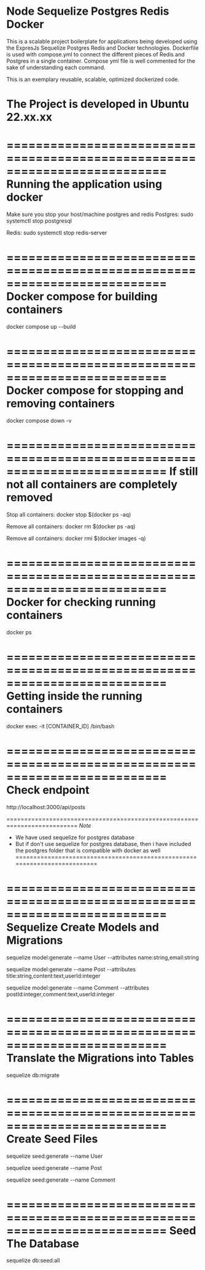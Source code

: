 # Node Sequelize Postgres Redis Docker
This is a scalable project boilerplate for applications being developed using the ExpresJs Sequelize Postgres Redis and Docker technologies. Dockerfile is used with compose.yml to connect the different pieces of Redis and Postgres in a single container. Compose yml file is well commented for the sake of understanding each command.

This is an exemplary reusable, scalable, optimized dockerized code. 

# The Project is developed in Ubuntu 22.xx.xx

==========================================================================
Running the application using docker
==========================================================================
Make sure you stop your host/machine postgres and redis
Postgres:
sudo systemctl stop postgresql 

Redis:
sudo systemctl stop redis-server 


==========================================================================
Docker compose for building containers
==========================================================================
docker compose up --build


==========================================================================
Docker compose for stopping and removing containers
==========================================================================
docker compose down -v


==========================================================================
If still not all containers are completely removed
==========================================================================
Stop all containers:
docker stop $(docker ps -aq)

Remove all containers:
docker rm $(docker ps -aq)

Remove all containers:
docker rmi $(docker images -q)


==========================================================================
Docker for checking running containers
==========================================================================
docker ps

==========================================================================
Getting inside the running containers
==========================================================================
docker exec -it [CONTAINER_ID] /bin/bash


==========================================================================
Check endpoint
==========================================================================
http://localhost:3000/api/posts


==========================================================================
*Note*
- We have used sequelize for postgres database
- But if don't use sequelize for postgres database, then i have included the 
postgres folder that is compatible with docker as well
==========================================================================


==========================================================================
Sequelize
Create Models and Migrations
==========================================================================
sequelize model:generate --name User --attributes name:string,email:string

sequelize model:generate --name Post --attributes title:string,content:text,userId:integer

sequelize model:generate --name Comment --attributes postId:integer,comment:text,userId:integer


==========================================================================
Translate the Migrations into Tables
==========================================================================
sequelize db:migrate


==========================================================================
Create Seed Files
==========================================================================
sequelize seed:generate --name User

sequelize seed:generate --name Post

sequelize seed:generate --name Comment


==========================================================================
Seed The Database
==========================================================================
sequelize db:seed:all
